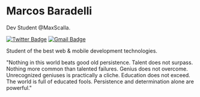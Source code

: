 # Marcos Baradelli

Dev Student @MaxScalla.

[![Twitter Badge](https://img.shields.io/badge/-@obaradelli-00875f?style=flat-square&labelColor=00875f&logo=twitter&logoColor=white&link=https://twitter.com/obaradelli)](https://twitter.com/obaradelli) 
[![Gmail Badge](https://img.shields.io/badge/-marcostognetti123@gmail.com-00875f?style=flat-square&logo=Gmail&logoColor=white&link=mailto:marcostognetti123@gmail.com)](mailto:marcostognetti123@gmail.com)

Student of the best web & mobile development technologies.

"Nothing in this world beats good old persistence. Talent does not surpass. Nothing more common than talented failures. Genius does not overcome. Unrecognized geniuses is practically a cliche. Education does not exceed. The world is full of educated fools. Persistence and determination alone are powerful."
